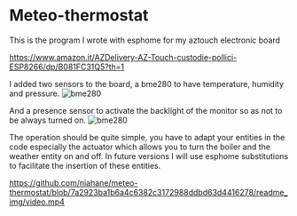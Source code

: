 # Meteo-thermostat

This is the program I wrote with esphome for my aztouch electronic board

https://www.amazon.it/AZDelivery-AZ-Touch-custodie-pollici-ESP8266/dp/B081FC31Q5?th=1

I added two sensors to the board, a bme280 to have temperature, humidity and pressure.
![bme280](https://github.com/niahane/meteo-thermostat/blob/7a2923ba1b6a4c6382c3172988ddbd63d4416278/readme_img/bme280.jpg)

And a presence sensor to activate the backlight of the monitor so as not to be always turned on.
![bme280](https://github.com/niahane/meteo-thermostat/blob/7a2923ba1b6a4c6382c3172988ddbd63d4416278/readme_img/rclw-0516.jpg)

The operation should be quite simple, you have to adapt your entities in the code especially the actuator which allows you to turn the boiler and the weather entity on and off. In future versions I will use esphome substitutions to facilitate the insertion of these entities.

https://github.com/niahane/meteo-thermostat/blob/7a2923ba1b6a4c6382c3172988ddbd63d4416278/readme_img/video.mp4
